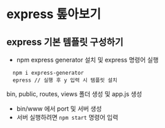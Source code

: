 # express 톺아보기
## express 기본 템플릿 구성하기
- npm express generator 설치 및 express 명령어 실행
``` 
  npm i express-generator 
  epress // 실행 후 y 입력 시 템플릿 설치

```
bin, public, routes, views 폴더 생성 및 app.js 생성 
- bin/www 에서 port 및 서버 생성
- 서버 실행하려면 `npm start` 명령어 입력
